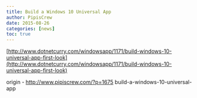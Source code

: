```yaml
---
title: Build a Windows 10 Universal App
author: PipisCrew
date: 2015-08-26
categories: [news]
toc: true
---
```


[http://www.dotnetcurry.com/windowsapp/1171/build-windows-10-universal-app-first-look](http://www.dotnetcurry.com/windowsapp/1171/build-windows-10-universal-app-first-look)

origin - http://www.pipiscrew.com/?p=1675 build-a-windows-10-universal-app